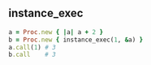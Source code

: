 ## instance_exec
```ruby
a = Proc.new { |a| a + 2 }
b = Proc.new { instance_exec(1, &a) }
a.call(1) # 3
b.call    # 3
```
